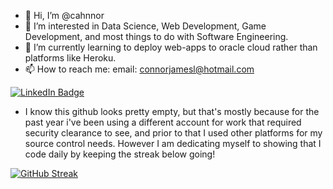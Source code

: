 - 👋 Hi, I’m @cahnnor
- 👀 I’m interested in Data Science, Web Development, Game Development, and most things to do with Software Engineering.
- 🌱 I’m currently learning to deploy web-apps to oracle cloud rather than platforms like Heroku.
- 📫 How to reach me: email: connorjamesl@hotmail.com 

<!---
cahnnor/cahnnor is a ✨ special ✨ repository because its `README.md` (this file) appears on your GitHub profile.
You can click the Preview link to take a look at your changes.
--->
[![LinkedIn Badge](https://img.shields.io/badge/LinkedIn-Profile-informational?style=flat&logo=linkedin&logoColor=white&color=0D76A8)](https://www.linkedin.com/in/connor-lane-13b163144/)

 - I know this github looks pretty empty, but that's mostly because for the past year i've been using a different account for work that required security clearance to see, and prior to that I used other platforms for my source control needs. However I am dedicating myself to showing that I code daily by keeping the streak below going!

[![GitHub Streak](http://github-readme-streak-stats.herokuapp.com?user=Cahnnor&theme=dark&hide_border=true)](https://git.io/streak-stats)
